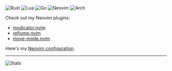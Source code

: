 ![Rust](https://img.shields.io/badge/rust-%237A2F00.svg?&style=for-the-badge&logo=rust&logoColor=white)
![Lua](https://img.shields.io/badge/lua-%23000080.svg?&style=for-the-badge&logo=lua&logoColor=white)
![Go](https://img.shields.io/badge/go-%2300ADD8.svg?&style=for-the-badge&logo=go&logoColor=white)
![Neovim](https://img.shields.io/badge/neovim-%2357A143.svg?&style=for-the-badge&logo=neovim&logoColor=white)
![Arch](https://img.shields.io/badge/arch-%23000000.svg?&style=for-the-bage&logo=arch-linux&logoColor=white)

Check out my Neovim plugins:

- [modicator.nvim](https://github.com/mawkler/modicator.nvim)
- [refjump.nvim](https://github.com/mawkler/refjump.nvim)
- [move-mode.nvim](https://github.com/mawkler/move-mode.nvim)

Here's my [Neovim configuration](https://github.com/mawkler/nvim/).

---

![Stats](https://github-readme-stats.vercel.app/api?username=mawkler&show_icons=true&theme=onedark)

